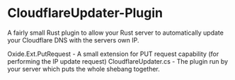 # CloudflareUpdater-Plugin

A fairly small Rust plugin to allow your Rust server to automatically update your Cloudflare DNS with the servers own IP.

Oxide.Ext.PutRequest - A small extension for PUT request capability (for performing the IP update request)
CloudflareUpdater.cs - The plugin run by your server which puts the whole shebang together.
